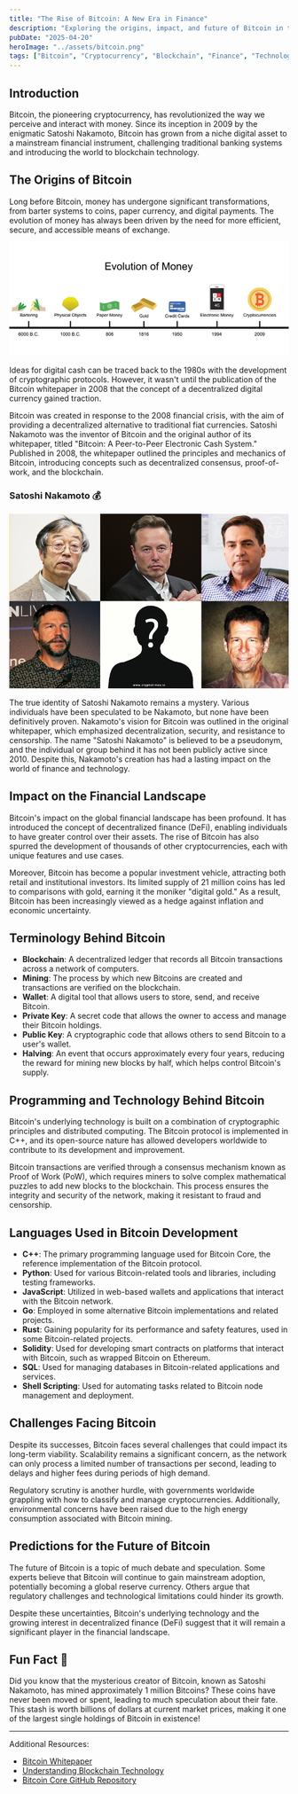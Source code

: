 ```yaml
---
title: "The Rise of Bitcoin: A New Era in Finance"
description: "Exploring the origins, impact, and future of Bitcoin in the global financial landscape."
pubDate: "2025-04-20"
heroImage: "../assets/bitcoin.png"
tags: ["Bitcoin", "Cryptocurrency", "Blockchain", "Finance", "Technology"]
---
```


## Introduction

Bitcoin, the pioneering cryptocurrency, has revolutionized the way we perceive and interact with money. Since its inception in 2009 by the enigmatic Satoshi Nakamoto, Bitcoin has grown from a niche digital asset to a mainstream financial instrument, challenging traditional banking systems and introducing the world to blockchain technology.

## The Origins of Bitcoin

Long before Bitcoin, money has undergone significant transformations, from barter systems to coins, paper currency, and digital payments. The evolution of money has always been driven by the need for more efficient, secure, and accessible means of exchange.

![Evolution of Money](../assets/evolution-of-money.png)

Ideas for digital cash can be traced back to the 1980s with the development of cryptographic protocols. However, it wasn't until the publication of the Bitcoin whitepaper in 2008 that the concept of a decentralized digital currency gained traction.

Bitcoin was created in response to the 2008 financial crisis, with the aim of providing a decentralized alternative to traditional fiat currencies. Satoshi Nakamoto was the inventor of Bitcoin and the original author of its whitepaper, titled "Bitcoin: A Peer-to-Peer Electronic Cash System." Published in 2008, the whitepaper outlined the principles and mechanics of Bitcoin, introducing concepts such as decentralized consensus, proof-of-work, and the blockchain.

### Satoshi Nakamoto 💰

![Satoshi Nakamoto](../assets/satoshi.jpg)

The true identity of Satoshi Nakamoto remains a mystery. Various individuals have been speculated to be Nakamoto, but none have been definitively proven. Nakamoto's vision for Bitcoin was outlined in the original whitepaper, which emphasized decentralization, security, and resistance to censorship. The name "Satoshi Nakamoto" is believed to be a pseudonym, and the individual or group behind it has not been publicly active since 2010. Despite this, Nakamoto's creation has had a lasting impact on the world of finance and technology.

## Impact on the Financial Landscape 

Bitcoin's impact on the global financial landscape has been profound. It has introduced the concept of decentralized finance (DeFi), enabling individuals to have greater control over their assets. The rise of Bitcoin has also spurred the development of thousands of other cryptocurrencies, each with unique features and use cases.

Moreover, Bitcoin has become a popular investment vehicle, attracting both retail and institutional investors. Its limited supply of 21 million coins has led to comparisons with gold, earning it the moniker "digital gold." As a result, Bitcoin has been increasingly viewed as a hedge against inflation and economic uncertainty.

## Terminology Behind Bitcoin

- **Blockchain**: A decentralized ledger that records all Bitcoin transactions across a network of computers.
- **Mining**: The process by which new Bitcoins are created and transactions are verified on the blockchain.
- **Wallet**: A digital tool that allows users to store, send, and receive Bitcoin.
- **Private Key**: A secret code that allows the owner to access and manage their Bitcoin holdings.
- **Public Key**: A cryptographic code that allows others to send Bitcoin to a user's wallet.
- **Halving**: An event that occurs approximately every four years, reducing the reward for mining new blocks by half, which helps control Bitcoin's supply.

## Programming and Technology Behind Bitcoin

Bitcoin's underlying technology is built on a combination of cryptographic principles and distributed computing. The Bitcoin protocol is implemented in C++, and its open-source nature has allowed developers worldwide to contribute to its development and improvement.

Bitcoin transactions are verified through a consensus mechanism known as Proof of Work (PoW), which requires miners to solve complex mathematical puzzles to add new blocks to the blockchain. This process ensures the integrity and security of the network, making it resistant to fraud and censorship.

## Languages Used in Bitcoin Development

- **C++**: The primary programming language used for Bitcoin Core, the reference implementation of the Bitcoin protocol.
- **Python**: Used for various Bitcoin-related tools and libraries, including testing frameworks.
- **JavaScript**: Utilized in web-based wallets and applications that interact with the Bitcoin network.
- **Go**: Employed in some alternative Bitcoin implementations and related projects.
- **Rust**: Gaining popularity for its performance and safety features, used in some Bitcoin-related projects.
- **Solidity**: Used for developing smart contracts on platforms that interact with Bitcoin, such as wrapped Bitcoin on Ethereum.
- **SQL**: Used for managing databases in Bitcoin-related applications and services.
- **Shell Scripting**: Used for automating tasks related to Bitcoin node management and deployment.

## Challenges Facing Bitcoin

Despite its successes, Bitcoin faces several challenges that could impact its long-term viability. Scalability remains a significant concern, as the network can only process a limited number of transactions per second, leading to delays and higher fees during periods of high demand.

Regulatory scrutiny is another hurdle, with governments worldwide grappling with how to classify and manage cryptocurrencies. Additionally, environmental concerns have been raised due to the high energy consumption associated with Bitcoin mining.


## Predictions for the Future of Bitcoin

The future of Bitcoin is a topic of much debate and speculation. Some experts believe that Bitcoin will continue to gain mainstream adoption, potentially becoming a global reserve currency. Others argue that regulatory challenges and technological limitations could hinder its growth.

Despite these uncertainties, Bitcoin's underlying technology and the growing interest in decentralized finance (DeFi) suggest that it will remain a significant player in the financial landscape.

## Fun Fact 🥚

Did you know that the mysterious creator of Bitcoin, known as Satoshi Nakamoto, has mined approximately 1 million Bitcoins? These coins have never been moved or spent, leading to much speculation about their fate. This stash is worth billions of dollars at current market prices, making it one of the largest single holdings of Bitcoin in existence!

---

Additional Resources:
- [Bitcoin Whitepaper](https://bitcoin.org/bitcoin.pdf)
- [Understanding Blockchain Technology](https://www.investopedia.com/terms/b/blockchain.asp)
- [Bitcoin Core GitHub Repository](https://github.com/bitcoin/bitcoin)